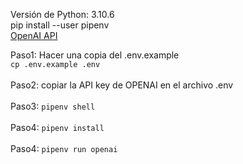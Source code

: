Versión de Python: 3.10.6 
<br/>
pip install --user pipenv
<br/>
<a href="https://platform.openai.com/account/api-keys">OpenAI API</a>
<br/>

Paso1: Hacer una copia del .env.example <br/>
``` cp .env.example .env ```
<br/>
<br/>
Paso2: copiar la API key de OPENAI en el archivo .env
<br/>
<br/>
Paso3: ``` pipenv shell ``` 
<br/>
<br/>
Paso4: ``` pipenv install ``` 
<br/>
<br/>
Paso4: ``` pipenv run openai ``` 

